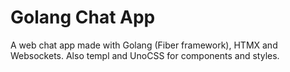 # Golang Chat App

A web chat app made with Golang (Fiber framework), HTMX and Websockets. Also templ and UnoCSS for components and styles.
